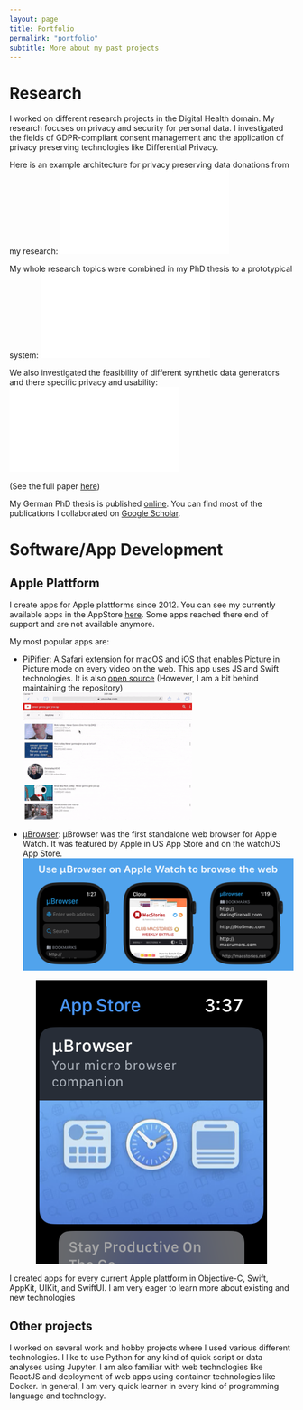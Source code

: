 ```yaml
---
layout: page
title: Portfolio
permalink: "portfolio"
subtitle: More about my past projects
---
```


# Research
I worked on different research projects in the Digital Health domain.
My research focuses on privacy and security for personal data.
I investigated the fields of GDPR-compliant consent management and the application of privacy preserving technologies like Differential Privacy.

Here is an example architecture for privacy preserving data donations from my research:
![Privacy Preserving Data donation](/img/ppt-data-donation-questionnaire-scheme.pdf "Privacy Preserving Data donation") 

My whole research topics were combined in my PhD thesis to a prototypical system:
![Prototypical System](/img/architektur_prototyp.pdf "Prototypical System") 

We also investigated the feasibility of different synthetic data generators and there specific privacy and usability:
![Privacy Utility Analyses](/img/3_TP_TU_combined_DE.pdf "Privacy Utility Analyses") 

(See the full paper [here](https://www.mdpi.com/2076-3417/12/23/12320))

My German PhD thesis is published [online](https://publikationen.bibliothek.kit.edu/1000171248).
You can find most of the publications I collaborated on [Google Scholar](https://scholar.google.de/citations?user=z4YjITgAAAAJ&hl=de).



# Software/App Development

## Apple Plattform
I create apps for Apple plattforms since 2012.
You can see my currently available apps in the AppStore [here](https://itunes.apple.com/us/developer/id515339331).
Some apps reached there end of support and are not available anymore.

My most popular apps are:

* [PiPifier](https://itunes.apple.com/app/pipifier-pip-for-every-web-video/id1234771095?mt=8): A Safari extension for macOS and iOS that enables Picture in Picture mode on every video on the web. This app uses JS and Swift technologies. It is also [open source](https://github.com/arnoappenzeller/PiPifier) (However, I am a bit behind maintaining the repository)
![PiPifier_Demo_iOS](/img/pipifier_ios_usage.gif "Demo iOS")

* [µBrowser](https://apps.apple.com/us/app/µbrowser/id1590622755): µBrowser was the first standalone web browser for Apple Watch. It was featured by Apple in US App Store and on the watchOS App Store.
![µBrowser](/img/mikroBrowserPromoBanner1.png "µBrowser")
<p align="center">
  <img src="/img/uBrowser-Feature.PNG" alt="µBrowser Feature" />
</p>


I created apps for every current Apple plattform in Objective-C, Swift, AppKit, UIKit, and SwiftUI. I am very eager to learn more about existing and new technologies

## Other projects
I worked on several work and hobby projects where I used various different technologies.
I like to use Python for any kind of quick script or data analyses using Jupyter.
I am also familiar with web technologies like ReactJS and deployment of web apps using container technologies like Docker.
In general, I am very quick learner in every kind of programming language and technology.